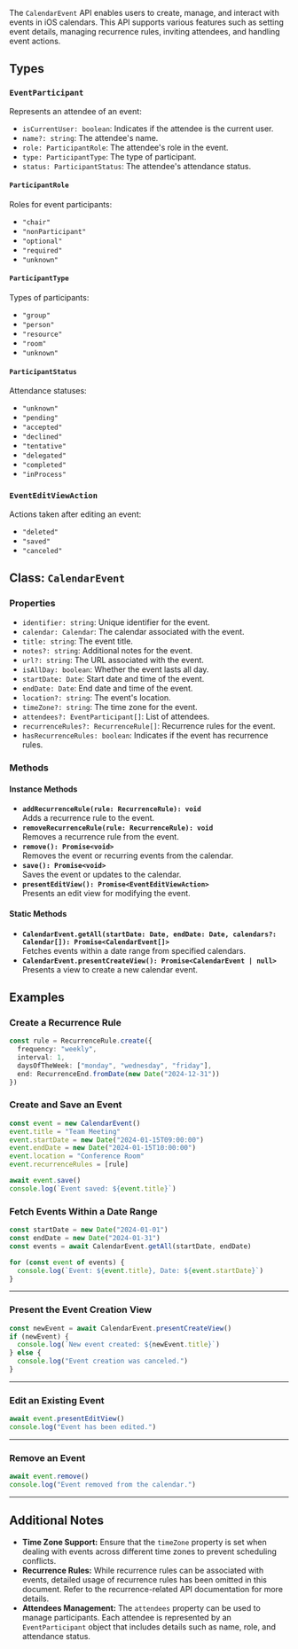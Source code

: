 The `CalendarEvent` API enables users to create, manage, and interact with events in iOS calendars. This API supports various features such as setting event details, managing recurrence rules, inviting attendees, and handling event actions.

## Types

### `EventParticipant`
Represents an attendee of an event:
- `isCurrentUser: boolean`: Indicates if the attendee is the current user.
- `name?: string`: The attendee's name.
- `role: ParticipantRole`: The attendee's role in the event.
- `type: ParticipantType`: The type of participant.
- `status: ParticipantStatus`: The attendee's attendance status.

#### `ParticipantRole`
Roles for event participants:
- `"chair"`
- `"nonParticipant"`
- `"optional"`
- `"required"`
- `"unknown"`

#### `ParticipantType`
Types of participants:
- `"group"`
- `"person"`
- `"resource"`
- `"room"`
- `"unknown"`

#### `ParticipantStatus`
Attendance statuses:
- `"unknown"`
- `"pending"`
- `"accepted"`
- `"declined"`
- `"tentative"`
- `"delegated"`
- `"completed"`
- `"inProcess"`

### `EventEditViewAction`
Actions taken after editing an event:
- `"deleted"`
- `"saved"`
- `"canceled"`

## Class: `CalendarEvent`

### Properties
- `identifier: string`: Unique identifier for the event.
- `calendar: Calendar`: The calendar associated with the event.
- `title: string`: The event title.
- `notes?: string`: Additional notes for the event.
- `url?: string`: The URL associated with the event.
- `isAllDay: boolean`: Whether the event lasts all day.
- `startDate: Date`: Start date and time of the event.
- `endDate: Date`: End date and time of the event.
- `location?: string`: The event's location.
- `timeZone?: string`: The time zone for the event.
- `attendees?: EventParticipant[]`: List of attendees.
- `recurrenceRules?: RecurrenceRule[]`: Recurrence rules for the event.
- `hasRecurrenceRules: boolean`: Indicates if the event has recurrence rules.

### Methods

#### Instance Methods
- **`addRecurrenceRule(rule: RecurrenceRule): void`**  
  Adds a recurrence rule to the event.
- **`removeRecurrenceRule(rule: RecurrenceRule): void`**  
  Removes a recurrence rule from the event.
- **`remove(): Promise<void>`**  
  Removes the event or recurring events from the calendar.
- **`save(): Promise<void>`**  
  Saves the event or updates to the calendar.
- **`presentEditView(): Promise<EventEditViewAction>`**  
  Presents an edit view for modifying the event.

#### Static Methods
- **`CalendarEvent.getAll(startDate: Date, endDate: Date, calendars?: Calendar[]): Promise<CalendarEvent[]>`**  
  Fetches events within a date range from specified calendars.
- **`CalendarEvent.presentCreateView(): Promise<CalendarEvent | null>`**  
  Presents a view to create a new calendar event.

## Examples

### Create a Recurrence Rule
```ts
const rule = RecurrenceRule.create({
  frequency: "weekly",
  interval: 1,
  daysOfTheWeek: ["monday", "wednesday", "friday"],
  end: RecurrenceEnd.fromDate(new Date("2024-12-31"))
})
```

### Create and Save an Event
```ts
const event = new CalendarEvent()
event.title = "Team Meeting"
event.startDate = new Date("2024-01-15T09:00:00")
event.endDate = new Date("2024-01-15T10:00:00")
event.location = "Conference Room"
event.recurrenceRules = [rule]

await event.save()
console.log(`Event saved: ${event.title}`)
```

### Fetch Events Within a Date Range
```ts
const startDate = new Date("2024-01-01")
const endDate = new Date("2024-01-31")
const events = await CalendarEvent.getAll(startDate, endDate)

for (const event of events) {
  console.log(`Event: ${event.title}, Date: ${event.startDate}`)
}
```

---

### Present the Event Creation View
```ts
const newEvent = await CalendarEvent.presentCreateView()
if (newEvent) {
  console.log(`New event created: ${newEvent.title}`)
} else {
  console.log("Event creation was canceled.")
}
```

---

### Edit an Existing Event
```ts
await event.presentEditView()
console.log("Event has been edited.")
```

---

### Remove an Event
```ts
await event.remove()
console.log("Event removed from the calendar.")
```

---

## Additional Notes

- **Time Zone Support:** Ensure that the `timeZone` property is set when dealing with events across different time zones to prevent scheduling conflicts.
- **Recurrence Rules:** While recurrence rules can be associated with events, detailed usage of recurrence rules has been omitted in this document. Refer to the recurrence-related API documentation for more details.
- **Attendees Management:** The `attendees` property can be used to manage participants. Each attendee is represented by an `EventParticipant` object that includes details such as name, role, and attendance status. 
